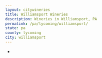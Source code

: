 ```yaml
---
layout: citywineries
title: Williamsport Wineries
description: Wineries in Williamsport, PA
permalink: /pa/lycoming/williamsport/
state: pa
county: lycoming
city: williamsport
---
```

-
